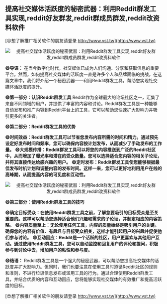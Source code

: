 ## **提高社交媒体活跃度的秘密武器：利用Reddit群发工具实现,reddit好友群发,reddit群成员群发,reddit改资料软件**

[😍想了解推广相关软件的朋友请登录 http://www.vst.tw](http://www.vst.tw)

 <center><img src="https://vst.tw/MP4/tuiguang/png/7.png" alt="提高社交媒体活跃度的秘密武器：利用Reddit群发工具实现,reddit好友群发,reddit群成员群发,reddit改资料软件"></center>

**😄导语：**
在当今数字化时代，社交媒体已成为人们沟通、分享和获取信息的重要平台。然而，如何提高社交媒体的活跃度一直是许多个人和品牌面临的挑战。在这篇文章中，我们将介绍一个秘密武器——利用Reddit群发工具，帮助您实现社交媒体活跃度的提升。

**😄第一部分：认识Reddit群发工具**
Reddit作为全球最大的论坛社区之一，汇集了来自不同领域的用户，并提供了丰富的内容和讨论。Reddit群发工具是一种能够自动发布和推广内容到Reddit平台上的工具，它可以帮助您快速扩大影响力并吸引更多的关注者。

**😄第二部分：Reddit群发工具的优势**

**😄时间效益：Reddit群发工具可以节省您发布内容所需的时间和精力。通过预先设定好发布时间和频率，您可以确保内容按计划发布，从而减少了手动发布的工作量。**
**😄大规模传播：Reddit群发工具可以将您的内容推送到广泛的Reddit社区中，从而增加了曝光率和潜在的受众数量。您可以选择适合您内容的相关子论坛，并将其直接传达给感兴趣的用户。**
**😄定时发布：Reddit群发工具使您能够根据最佳发布时机计划和调整内容的发布时间。这样一来，您可以更好地利用用户在线的高峰期，从而提高内容的可见度和互动性。**

 <center><img src="https://vst.tw/MP4/tuiguang/png/1.png" alt="提高社交媒体活跃度的秘密武器：利用Reddit群发工具实现,reddit好友群发,reddit群成员群发,reddit改资料软件"></center>

**😄第三部分：使用Reddit群发工具的技巧**

**😄确定目标受众：在使用Reddit群发工具之前，了解您要吸引的目标受众是至关重要的。这样可以帮助您选择适合他们兴趣和需求的子论坛，并制定相应的内容策略。**
**😄内容质量至上：无论使用任何工具，内容的质量始终是吸引用户的关键。确保您的内容有价值、有趣且与目标受众相关，这样才能引起用户的兴趣并促使他们参与讨论。**
**😄互动回应：Reddit是一个活跃的社区，用户更喜欢与其他用户互动。通过使用Reddit群发工具，您可以自动监控和回复用户的评论和提问，积极参与到讨论中去，增加用户的粘性和参与度。**

**😄结语：**
Reddit群发工具是一个强大的秘密武器，可以帮助您提高社交媒体的活跃度并扩大影响力。但同时，我们也要注意在使用工具时遵循Reddit社区的规则和准则，不进行垃圾信息发布或滥用工具的行为。通过合理使用Reddit群发工具，并结合优质的内容和互动回应，您将能够实现社交媒体的有效推广和提高活跃度的目标。

[😍想了解推广相关软件的朋友请登录 http://www.vst.tw](http://www.vst.tw)



